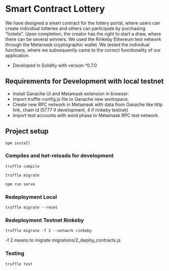 # Smart Contract Lottery

We have designed a smart contract for the lottery portal, where users can create
individual lotteries and others can participate by purchasing "tickets". Upon completion, the
creator has the right to start a draw, where there can be several winners. We used the
Rinkeby Ethereum test network through the Metamask cryptographic wallet. We tested the
individual functions, where we subsequently came to the correct functionality of our
application.

- Developed in Solidity with version ^0.7.0

## Requirements for Development with local testnet
- Install Ganache UI and Metamask extension in browser.
- Import truffle-config.js file to Ganache new workspace.
- Create new RPC network in Metamask with data from Ganache like http link, chain id (5777 if development, 4 if rinkeby testnet)
- Import test accounts with word phase to Metamask RPC test network.
## Project setup
```
npm install
```

### Compiles and hot-reloads for development
```
truffle compile
```

```
truffle migrate
```

```
npm run serve
```

### Redeployment Local
```
truffle migrate --reset
```

### Redeployment Testnet Rinkeby
```
truffle migrate -f 2 --network rinkeby
```

-f 2 means to migrate migrations/2_deploy_contracts.js

### Testing
```
truffle test
```



